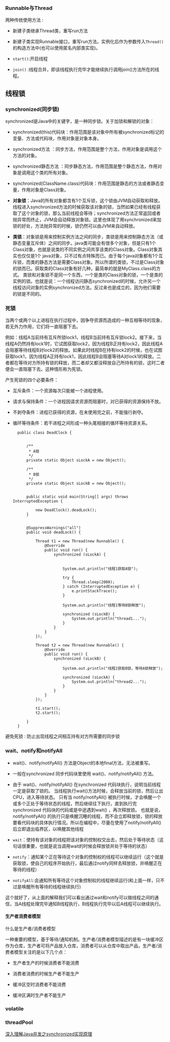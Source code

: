 ### Runnable与Thread


两种传统使用方法 :

+ 新建子类继承Thread类，重写run方法
+ 新建子类实现Runnable接口，重写run方法。实例化后作为参数传入`Thread()`的构造方法中(也可以使用匿名内部类实现)。

+ `start()`:开启线程
+ `join()` :线程合并，即该线程执行完毕才能继续执行调用join()方法所在的线程。


## 线程锁


### synchronized(同步锁)

synchronized是Java中的关键字，是一种同步锁。关于加锁和解锁的对象：

+ synchronized(this)代码块：作用范围是该对象中所有被synchronized标记的变量、方法或代码块，作用对象是对象本身。

+ synchronized方法 ：同步方法，作用范围是整个方法，作用对象是调用这个方法的对象。

+ synchronized静态方法 ：同步静态方法，作用范围是整个静态方法，作用对象是调用这个类的所有对象。
	
+ synchronized(ClassName.class)代码块：作用范围是静态的方法或者静态变量，作用对象是Class对象。

+ **对象锁**：Java的所有对象都含有1个互斥锁，这个锁由JVM自动获取和释放。线程进入synchronized方法的时候获取该对象的锁，当然如果已经有线程获取了这个对象的锁，那么当前线程会等待；synchronized方法正常返回或者抛异常而终止，JVM会自动释放对象锁。这里也体现了用synchronized来加锁的好处，方法抛异常的时候，锁仍然可以由JVM来自动释放。


+ **类锁**：对象锁是用来控制实例方法之间的同步，类锁是用来控制静态方法（或静态变量互斥体）之间的同步。java类可能会有很多个对象，但是只有1个Class对象，也就是说类的不同实例之间共享该类的Class对象。Class对象其实也仅仅是1个 java对象，只不过有点特殊而已。由于每个java对象都有1个互斥锁，而类的静态方法是需要Class对象。所以所谓的类锁，不过是Class对象的锁而已。获取类的Class对象有好几种，最简单的就是MyClass.class的方式。 类锁和对象锁不是同一个东西，一个是类的Class对象的锁，一个是类的实例的锁。也就是说：一个线程访问静态synchronized的时候，允许另一个线程访问对象的实例synchronized方法。反过来也是成立的，因为他们需要的锁是不同的。


### 死锁

当两个或两个以上进程在执行过程中，因争夺资源而造成的一种互相等待的现象，若无外力作用，它们将一直阻塞下去。

例如：线程A当前持有互斥所锁lock1，线程B当前持有互斥锁lock2。接下来，当线程A仍然持有lock1时，它试图获取lock2，因为线程B正持有lock2，因此线程A会阻塞等待线程B对lock2的释放。如果此时线程B在持有lock2的时候，也在试图获取lock1，因为线程A正持有lock1，因此线程B会阻塞等待A对lock1的释放。二者都在等待对方所持有锁的释放，而二者却又都没释放自己所持有的锁，这时二者便会一直阻塞下去。这种情形称为死锁。



产生死锁的四个必要条件：

+ 互斥条件：一个资源每次只能被一个进程使用。

+ 请求与保持条件：一个进程因请求资源而阻塞时，对已获得的资源保持不放。

+ 不剥夺条件：进程已获得的资源，在未使用完之前，不能强行剥夺。

+ 循环等待条件：若干进程之间形成一种头尾相接的循环等待资源关系。



		public class DeadClock {
		
		
		    /**
		     * A锁
		     */
		    private static Object sLockA = new Object();
		
		    /**
		     * B锁
		     */
		    private static Object sLockB = new Object();
		    
		
		    public static void main(String[] args) throws InterruptedException {
		
		        new DeadClock().deadLock();
		    }
		
		
		    @SuppressWarnings("all")
		    public void deadLock() {
		
		        Thread t1 = new Thread(new Runnable() {
		            @Override
		            public void run() {
		                synchronized (sLockA) {
		
		
		                    System.out.println("线程1获取A锁");
		
		                    try {
		                        Thread.sleep(2000);
		                    } catch (InterruptedException e) {
		                        e.printStackTrace();
		                    }
		
		                    System.out.println("线程1等待B锁释放");
		
		                    synchronized (sLockB) {
		                        System.out.println("thread1...");
		                    }
		                }
		            }
		        });
		
		        Thread t2 = new Thread(new Runnable() {
		            @Override
		            public void run() {
		                synchronized (sLockB) {
		
		                    System.out.println("线程2获取B锁，等待A锁释放");
		
		                    synchronized (sLockA) {
		                        System.out.println("thread2...");
		                    }
		                }
		            }
		        });
		
		        t1.start();
		        t2.start();
		
		    }
		}

避免死锁 : 防止出现线程之间相互持有对方所需要的同步锁

### wait、notify和notifyAll

+ wait()、notify/notifyAll() 方法是Object的本地final方法，无法被重写。

+ 一般在synchronized 同步代码块里使用 wait()、notify/notifyAll() 方法。

+ 由于 wait()、notify/notifyAll() 在synchronized 代码块执行，说明当前线程一定是获取了锁的。
当线程执行wait()方法时候，会释放当前的锁，然后让出CPU，进入等待状态。
只有当 notify/notifyAll() 被执行时候，才会唤醒一个或多个正处于等待状态的线程，然后继续往下执行，直到执行完synchronized 代码块的代码或是中途遇到wait() ，再次释放锁。
也就是说，notify/notifyAll() 的执行只是唤醒沉睡的线程，而不会立即释放锁，锁的释放要看代码块的具体执行情况。所以在编程中，尽量在使用了notify/notifyAll() 后立即退出临界区，以唤醒其他线程 


+ `wait`：使持有该对象的线程把该对象的控制权交出去，然后处于等待状态（这句话很重要，也就是说当调用wait的时候会释放锁并处于等待的状态）

+ `notify`：通知某个正在等待这个对象的控制权的线程可以继续运行（这个就是获取锁，使自己的程序开始执行，最后通过notify同样去释放锁，并唤醒正在等待的线程）

+ `notifyAll`:会通知所有等待这个对象控制权的线程继续运行(和上面一样，只不过是唤醒所有等待的线程继续执行)

这个就好了，从上面的解释我们可以看出通过wait和notify可以做线程之间的通信，当A线程处理完毕通知B线程执行，B线程执行完毕以后A线程可以继续执行。


#### 生产者消费者模型

什么是生产者/消费者模型

一种重要的模型，基于等待/通知机制。生产者/消费者模型描述的是有一块缓冲区作为仓库，生产者可将产品放入仓库，消费者可以从仓库中取出产品，生产者/消费者模型关注的是以下几个点：

+ 生产者生产的时候消费者不能消费

+ 消费者消费的时候生产者不能生产

+ 缓冲区空时消费者不能消费

+ 缓冲区满时生产者不能生产










### volatile

### threadPool





[深入理解Java并发之synchronized实现原理](https://blog.csdn.net/javazejian/article/details/72828483)

